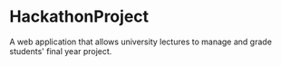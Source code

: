 # HackathonProject
 A web application that allows university lectures to manage and grade students' final year project.
